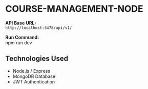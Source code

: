 # COURSE-MANAGEMENT-NODE

**API Base URL:**  
`http://localhost:3478/api/v1/`

**Run Command:**  
npm run dev

## Technologies Used

- Node.js / Express
- MongoDB Database
- JWT Authentication